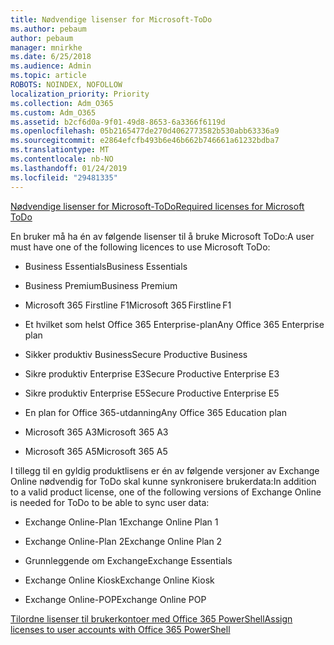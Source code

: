```yaml
---
title: Nødvendige lisenser for Microsoft-ToDo
ms.author: pebaum
author: pebaum
manager: mnirkhe
ms.date: 6/25/2018
ms.audience: Admin
ms.topic: article
ROBOTS: NOINDEX, NOFOLLOW
localization_priority: Priority
ms.collection: Adm_O365
ms.custom: Adm_O365
ms.assetid: b2cf6d0a-9f01-49d8-8653-6a3366f6119d
ms.openlocfilehash: 05b2165477de270d4062773582b530abb63336a9
ms.sourcegitcommit: e2864efcfb493b6e46b662b746661a61232bdba7
ms.translationtype: MT
ms.contentlocale: nb-NO
ms.lasthandoff: 01/24/2019
ms.locfileid: "29481335"
---
```

[<span data-ttu-id="5e14e-102">Nødvendige lisenser for Microsoft-ToDo</span><span class="sxs-lookup"><span data-stu-id="5e14e-102">Required licenses for Microsoft ToDo</span></span>](https://support.office.com/article/381e9d1b-c500-49b5-973e-890fd86528d7.aspx)
  
<span data-ttu-id="5e14e-103">En bruker må ha én av følgende lisenser til å bruke Microsoft ToDo:</span><span class="sxs-lookup"><span data-stu-id="5e14e-103">A user must have one of the following licences to use Microsoft ToDo:</span></span>
  
- <span data-ttu-id="5e14e-104">Business Essentials</span><span class="sxs-lookup"><span data-stu-id="5e14e-104">Business Essentials</span></span>
    
- <span data-ttu-id="5e14e-105">Business Premium</span><span class="sxs-lookup"><span data-stu-id="5e14e-105">Business Premium</span></span>
    
- <span data-ttu-id="5e14e-106">Microsoft 365 Firstline F1</span><span class="sxs-lookup"><span data-stu-id="5e14e-106">Microsoft 365 Firstline F1</span></span>
    
- <span data-ttu-id="5e14e-107">Et hvilket som helst Office 365 Enterprise-plan</span><span class="sxs-lookup"><span data-stu-id="5e14e-107">Any Office 365 Enterprise plan</span></span>
    
- <span data-ttu-id="5e14e-108">Sikker produktiv Business</span><span class="sxs-lookup"><span data-stu-id="5e14e-108">Secure Productive Business</span></span>
    
- <span data-ttu-id="5e14e-109">Sikre produktiv Enterprise E3</span><span class="sxs-lookup"><span data-stu-id="5e14e-109">Secure Productive Enterprise E3</span></span>
    
- <span data-ttu-id="5e14e-110">Sikre produktiv Enterprise E5</span><span class="sxs-lookup"><span data-stu-id="5e14e-110">Secure Productive Enterprise E5</span></span>
    
- <span data-ttu-id="5e14e-111">En plan for Office 365-utdanning</span><span class="sxs-lookup"><span data-stu-id="5e14e-111">Any Office 365 Education plan</span></span>
    
- <span data-ttu-id="5e14e-112">Microsoft 365 A3</span><span class="sxs-lookup"><span data-stu-id="5e14e-112">Microsoft 365 A3</span></span>
    
- <span data-ttu-id="5e14e-113">Microsoft 365 A5</span><span class="sxs-lookup"><span data-stu-id="5e14e-113">Microsoft 365 A5</span></span>
    
<span data-ttu-id="5e14e-114">I tillegg til en gyldig produktlisens er én av følgende versjoner av Exchange Online nødvendig for ToDo skal kunne synkronisere brukerdata:</span><span class="sxs-lookup"><span data-stu-id="5e14e-114">In addition to a valid product license, one of the following versions of Exchange Online is needed for ToDo to be able to sync user data:</span></span> 
  
- <span data-ttu-id="5e14e-115">Exchange Online-Plan 1</span><span class="sxs-lookup"><span data-stu-id="5e14e-115">Exchange Online Plan 1</span></span>
    
- <span data-ttu-id="5e14e-116">Exchange Online-Plan 2</span><span class="sxs-lookup"><span data-stu-id="5e14e-116">Exchange Online Plan 2</span></span>
    
- <span data-ttu-id="5e14e-117">Grunnleggende om Exchange</span><span class="sxs-lookup"><span data-stu-id="5e14e-117">Exchange Essentials</span></span>
    
- <span data-ttu-id="5e14e-118">Exchange Online Kiosk</span><span class="sxs-lookup"><span data-stu-id="5e14e-118">Exchange Online Kiosk</span></span>
    
- <span data-ttu-id="5e14e-119">Exchange Online-POP</span><span class="sxs-lookup"><span data-stu-id="5e14e-119">Exchange Online POP</span></span>
    
[<span data-ttu-id="5e14e-120">Tilordne lisenser til brukerkontoer med Office 365 PowerShell</span><span class="sxs-lookup"><span data-stu-id="5e14e-120">Assign licenses to user accounts with Office 365 PowerShell</span></span>](https://docs.microsoft.com/en-us/office365/enterprise/powershell/assign-licenses-to-user-accounts-with-office-365-powershell )
  

